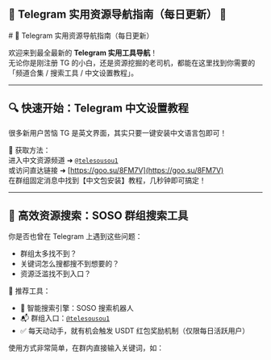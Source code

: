 ## 📡 Telegram 实用资源导航指南（每日更新） 👋

<!--
**telesousou/telesousou** is a ✨ _special_ ✨ repository because its `README.md` (this file) appears on your GitHub profile.

Here are some ideas to get you started:

- 🔭 I’m currently working on ...
- 🌱 I’m currently learning ...
- 👯 I’m looking to collaborate on ...
- 🤔 I’m looking for help with ...
- 💬 Ask me about ...
- 📫 How to reach me: ...
- 😄 Pronouns: ...
- ⚡ Fun fact: ...
--># 📡 Telegram 实用资源导航指南（每日更新）

欢迎来到最全最新的 **Telegram 实用工具导航**！  
无论你是刚注册 TG 的小白，还是资源挖掘的老司机，都能在这里找到你需要的「频道合集 / 搜索工具 / 中文设置教程」。

---

## 🔍 快速开始：Telegram 中文设置教程

很多新用户苦恼 TG 是英文界面，其实只要一键安装中文语言包即可！

📎 获取方法：  
进入中文资源频道 ➜ [`@telesousou1`](https://t.me/telesousou1)  
或访问直达链接 ➜ [https://goo.su/8FM7V](https://goo.su/8FM7V)  
在群组固定消息中找到【中文包安装】教程，几秒钟即可搞定！

---

## 🧭 高效资源搜索：SOSO 群组搜索工具

你是否也曾在 Telegram 上遇到这些问题：

- 群组太多找不到？
- 关键词怎么搜都搜不到想要的？
- 资源泛滥找不到入口？

📌 推荐工具：  
- 🧠 智能搜索引擎：SOSO 搜索机器人  
- 📬 群组入口：[`@telesousou1`](https://t.me/telesousou1)  
- ✅ 每天动动手，就有机会触发 USDT 红包奖励机制（仅限每日活跃用户）

使用方式非常简单，在群内直接输入关键词，如：

